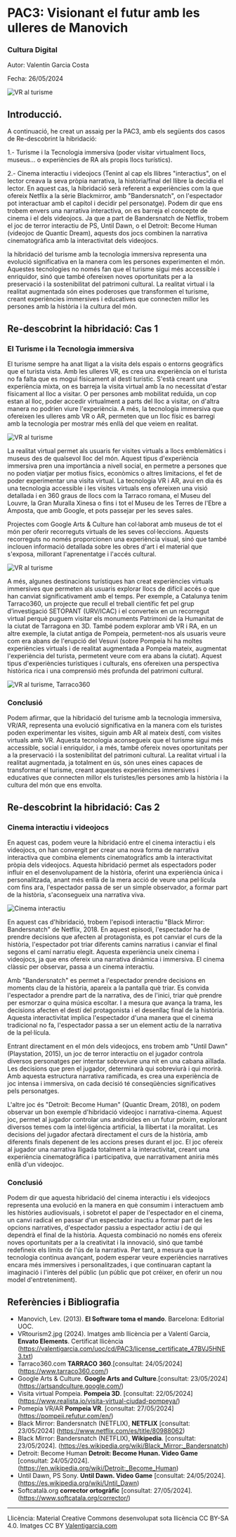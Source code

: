 # PAC3: Visionant el futur amb les ulleres de Manovich

### Cultura Digital 


Autor: Valentín Garcia Costa


Fecha: 26/05/2024

![VR al turisme](https://github.com/VGARCIACOSTA/PEC3_Manovich_Reloaded/blob/main/imatges/VRtourism2.jpg)



## Introducció.


A continuació, he creat un assaig per la PAC3, amb els següents dos casos de Re-descobrint la hibridació:

1.- Turisme i la Tecnologia immersiva (poder visitar virtualment llocs, museus... o experiències de RA als propis llocs turístics).

2.- Cinema interactiu i videojocs (Tenint al cap els llibres "interactius", on el lector creava la seva pròpia narrativa, la història/final del llibre la decidia el lector. En aquest cas, la hibridació serà referent a experiències com la que ofereix Netflix a la sèrie Blackmirror, amb "Bandersnatch", on l'espectador pot interactuar amb el capítol i decidir pel personatge). Podem dir que ens trobem envers una narrativa interactiva, on es barreja el concepte de cinema i el dels videojocs. Ja que a part de Bandersnatch de Netflix, trobem el joc de terror interactiu de PS, Until Dawn, o el Detroit: Become Human (videojoc de Quantic Dream), aquests dos jocs combinen la narrativa cinematogràfica amb la interactivitat dels videojocs.

 la hibridació del turisme amb la tecnologia immersiva representa una evolució significativa en la manera com les persones experimenten el món. Aquestes tecnologies no només fan que el turisme sigui més accessible i enriquidor, sinó que també ofereixen noves oportunitats per a la preservació i la sostenibilitat del patrimoni cultural. La realitat virtual i la realitat augmentada són eines poderoses que transformen el turisme, creant experiències immersives i educatives que connecten millor les persones amb la història i la cultura del món.
 
## Re-descobrint la hibridació: Cas 1
### El Turisme i la Tecnologia immersiva

El turisme sempre ha anat lligat a la visita dels espais o entorns geogràfics que el turista vista. Amb les ulleres VR, es crea una experiència on el turista no fa falta que es mogui físicament al destí turístic. S'està creant una experiència mixta, on es barreja la visita virtual amb la no necessitat d'estar físicament al lloc a visitar. O per persones amb mobilitat reduïda, un cop estan al lloc, poder accedir virtualment a parts del lloc a visitar, on d'altra manera no podrien viure l'experiència. A més, la tecnologia immersiva que ofereixen les ulleres amb VR o AR, permeten que un lloc físic es barregi amb la tecnologia per mostrar més enllà del que veiem en realitat.

![VR al turisme](https://github.com/VGARCIACOSTA/PEC3_Manovich_Reloaded/blob/main/imatges/VRtourism1.png)

La realitat virtual permet als usuaris fer visites virtuals a llocs emblemàtics i museus des de qualsevol lloc del món. Aquest tipus d'experiència immersiva pren una importància a nivell social, en permetre a persones que no poden viatjar per motius físics, econòmics o altres limitacions, el fet de poder experimentar una visita virtual. La tecnologia VR i AR, avui en dia és una tecnologia accessible i les visites virtuals ens ofereixen una visió detallada i en 360 graus de llocs com la Tarraco romana, el Museu del Louvre, la Gran Muralla Xinesa o fins i tot el Museu de les Terres de l'Ebre a Amposta, que amb Google, et pots passejar per les seves sales.

Projectes com Google Arts & Culture han col·laborat amb museus de tot el món per oferir recorreguts virtuals de les seves col·leccions. Aquests recorreguts no només proporcionen una experiència visual, sinó que també inclouen informació detallada sobre les obres d'art i el material que s'exposa, millorant l'aprenentatge i l'accés cultural.

![VR al turisme](https://github.com/VGARCIACOSTA/PEC3_Manovich_Reloaded/blob/main/imatges/GoogleArts1.png)

A més, algunes destinacions turístiques han creat experiències virtuals immersives que permeten als usuaris explorar llocs de difícil accés o que han canviat significativament amb el temps. Per exemple, a Catalunya tenim Tarraco360, un projecte que recull el treball científic fet pel grup d’investigació SETOPANT (URV/ICAC) i el converteix en un recorregut virtual perquè puguem visitar els monuments Patrimoni de la Humanitat de la ciutat de Tarragona en 3D. També podem explorar amb VR i RA, en un altre exemple, la ciutat antiga de Pompeia, permetent-nos als usuaris veure com era abans de l'erupció del Vesuvi (sobre Pompeia hi ha moltes experiències virtuals i de realitat augmentada a Pompeia mateix, augmentat l'experiència del turista, permetent veure com era abans la ciutat). Aquest tipus d'experiències turístiques i culturals, ens ofereixen una perspectiva històrica rica i una comprensió més profunda del patrimoni cultural.

![VR al turisme, Tarraco360](https://github.com/VGARCIACOSTA/PEC3_Manovich_Reloaded/blob/main/imatges/Tarraco360.png)

### Conclusió

Podem afirmar, que la hibridació del turisme amb la tecnologia immersiva,  VR/AR, representa una evolució significativa en la manera com els turistes poden experimentar les visites, siguin amb AR al mateix destí, com visites virtuals amb VR. Aquesta tecnologia aconsegueix que el turisme sigui més accessible, social i enriquidor, i a més, també ofereix noves oportunitats per a la preservació i la sostenibilitat del patrimoni cultural. La realitat virtual i la realitat augmentada, ja totalment en ús, són unes eines capaces de transformar el turisme, creant aquestes experiències immersives i educatives que connecten millor els turistes/les persones amb la història i la cultura del món que ens envolta.

## Re-descobrint la hibridació: Cas 2
### Cinema interactiu i videojocs

En aquest cas, podem veure la hibridació entre el cinema interactiu i els videojocs, on han convergit per crear una nova forma de narrativa interactiva que combina elements cinematogràfics amb la interactivitat pròpia dels videojocs. Aquesta hibridació permet als espectadors poder influir en el desenvolupament de la història, oferint una experiència única i personalitzada, anant més enllà de la mera acció de veure una pel·lícula com fins ara, l'espectador passa de ser un simple observador, a formar part de la història, s'aconsegueix una narrativa viva.

![Cinema interactiu](https://github.com/VGARCIACOSTA/PEC3_Manovich_Reloaded/blob/main/imatges/BM01.png)

En aquest cas d'hibridació, trobem l'episodi interactiu "Black Mirror: Bandersnatch" de Netflix, 2018. En aquest episodi, l'espectador ha de prendre decisions que afecten al protagonista, es pot canviar el curs de la història, l'espectador pot triar diferents camins narratius i canviar el final segons el camí narratiu elegit. Aquesta experiència uneix cinema i videojocs, ja que ens ofereix una narrativa dinàmica i immersiva. El cinema clàssic per observar, passa a un cinema interactiu.

Amb "Bandersnatch" es permet a l'espectador prendre decisions en moments clau de la història, apareix a la pantalla què triar. Es convida l'espectador a prendre part de la narrativa, des de l'inici, triar què prendre per esmorzar o quina música escoltar. I a mesura que avança la trama, les decisions afecten el destí del protagonista i el desenllaç final de la història. Aquesta interactivitat implica l'espectador d'una manera que el cinema tradicional no fa, l'espectador passa a ser un element actiu de la narrativa de la pel·lícula.

Entrant directament en el món dels videojocs, ens trobem amb "Until Dawn" (Playstation, 2015), un joc de terror interactiu on el jugador controla diversos personatges per intentar sobreviure una nit en una cabana aïllada. Les decisions que pren el jugador, determinarà qui sobreviurà i qui morirà. Amb aquesta estructura narrativa ramificada, es crea una experiència de joc intensa i immersiva, on cada decisió té conseqüències significatives pels personatges.

L'altre joc és "Detroit: Become Human" (Quantic Dream, 2018), on podem observar un bon exemple d'hibridació videojoc i narrativa-cinema. Aquest joc, permet al jugador controlar uns androides en un futur pròxim, explorant diversos temes com la intel·ligència artificial, la llibertat i la moralitat. Les decisions del jugador afectarà directament el curs de la història, amb diferents finals depenent de les accions preses durant el joc. El joc ofereix al jugador una narrativa lligada totalment a la interactivitat, creant una experiència cinematogràfica i participativa, que narrativament aniria més enllà d'un videojoc.

### Conclusió

Podem dir que aquesta hibridació del cinema interactiu i els videojocs representa una evolució en la manera en què consumim i interactuem amb les històries audiovisuals, i sobretot el paper de l'espectador en el cinema, un canvi radical en passar d'un espectador inactiu a formar part de les opcions narratives, d'espectador passiu a espectador actiu i de qui dependrà el final de la història. Aquesta combinació no només ens ofereix noves oportunitats per a la creativitat i la innovació, sinó que també redefineix els límits de l'ús de la narrativa. Per tant, a mesura que la tecnologia continua avançant, podem esperar veure experiències narratives encara més immersives i personalitzades, i que continuaran captant la imaginació i l'interès del públic (un públic que pot créixer, en oferir un nou model d'entreteniment).

## Referències i Bibliografia

* Manovich, Lev. (2013). **El Software toma el mando**. Barcelona: Editorial UOC.
* VRtourism2.jpg (2024). Imatges amb llicència per a Valentí Garcia, **Envato Elements**. Certificat llicència (https://valentigarcia.com/uoc/cd/PAC3/license_certificate_47BVJ5HNE3.txt)
* Tarraco360.com **TARRACO 360**.[consultat: 24/05/2024] (https://www.tarraco360.com/)
* Google Arts & Culture. **Google Arts and Culture**.[consultat: 23/05/2024] (https://artsandculture.google.com/)
* Visita virtual Pompeia. **Pompeia 3D**. [consultat: 22/05/2024] (https://www.realista.io/visita-virtual-ciudad-pompeya/)
* Pomepia VR/AR **Pompeia VR**. [consultat: 27/05/2024] (https://pompeii.refutur.com/en/)
* Black Mirror: Bandersnatch (NETFLIX), **NETFLIX** [consultat: 23/05/2024] (https://www.netflix.com/es/title/80988062)
* Black Mirror: Bandersnatch (NETFLIX), **Wikipedia**. [consultat: 23/05/2024]. (https://es.wikipedia.org/wiki/Black_Mirror:_Bandersnatch)
* Detroit: Become Human  **Detroit: Become Hunan. Video Game**  [consultat: 24/05/2024]. (https://en.wikipedia.org/wiki/Detroit:_Become_Human)
* Until Dawn, PS Sony. **Until Dawn. Video Game**  [consultat: 24/05/2024]. (https://es.wikipedia.org/wiki/Until_Dawn)
* Softcatalà.org **corrector ortogràfic** [consultat: 27/05/2024]. (https://www.softcatala.org/corrector/)


----

Llicència: Material Creative Commons desenvolupat sota llicència CC BY-SA 4.0. Imatges CC BY [Valentigarcia.com](https://valentigarcia.com/uoc/cd/PAC3) 
